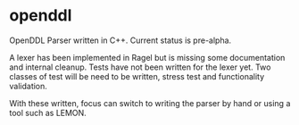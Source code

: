 openddl
=======

OpenDDL Parser written in C++. Current status is pre-alpha. 

A lexer has been implemented in Ragel but is missing some documentation 
and internal cleanup. Tests have not been written for the lexer yet.
Two classes of test will be need to be written, stress test and 
functionality validation.

With these written, focus can switch to writing the parser by
hand or using a tool such as LEMON.
